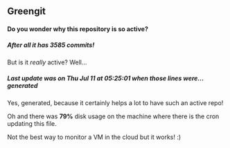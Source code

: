 ## Greengit

#### Do you wonder why this repository is so active?

##### After all it has 3585 commits!

But is it *really* active? Well...

##### Last update was on Thu Jul 11 at 05:25:01 when those lines were... generated

Yes, generated, because it certainly helps a lot to have such an active repo!

Oh and there was **79%** disk usage on the machine
where there is the cron updating this file.

Not the best way to monitor a VM in the cloud but it works! :)
